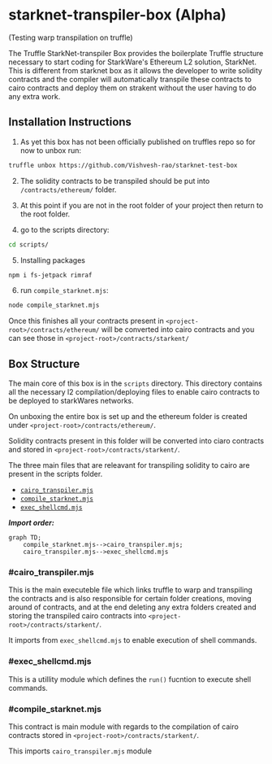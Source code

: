 # starknet-transpiler-box (Alpha)

(Testing warp transpilation on truffle)

The Truffle StarkNet-transpiler Box provides the boilerplate Truffle structure necessary to start coding for StarkWare's Ethereum L2 solution, StarkNet. This is different from starknet box as it allows the developer to write solidity contracts and the compiler will automatically transpile these contracts to cairo contracts and deploy them on strakent without the user having to do any extra work.

## Installation Instructions

1. As yet this box has not been officially published on truffles repo so for now to unbox run:

```bash
truffle unbox https://github.com/Vishvesh-rao/starknet-test-box
```
2. The solidity contracts to be transpiled should be put into `/contracts/ethereum/` folder.

3. At this point if you are not in the root folder of your project then return to the root folder.

4. go to the scripts directory:
```bash
cd scripts/ 
```
5. Installing packages
```bash
npm i fs-jetpack rimraf
```
6. run `compile_starknet.mjs`:
```bash
node compile_starknet.mjs
```

Once this finishes all your contracts present in `<project-root>/contracts/ethereum/` will be converted into cairo contracts and you can see those in `<project-root>/contracts/starkent/`

## Box Structure

The main core of this box is in the `scripts` directory. This directory contains all the necessary l2 compilation/deploying files to enable cairo contracts to be deployed to starkWares networks.

On unboxing the entire box is set up and the ethereum folder is created under `<project-root>/contracts/ethereum/`.

Solidity contracts present in this folder will be converted into ciaro contracts and stored in `<project-root>/contracts/starkent/`.

The three main files that are releavant for transpiling solidity to cairo are present in the scripts folder.
- [`cairo_transpiler.mjs`](https://github.com/Vishvesh-rao/starknet-test-box/blob/main/scripts/cairo_transpiler.mjs)
- [`compile_starknet.mjs`](https://github.com/Vishvesh-rao/starknet-test-box/blob/main/scripts/compile_starknet.mjs)
- [`exec_shellcmd.mjs`](https://github.com/Vishvesh-rao/starknet-test-box/blob/main/scripts/exec_shellcmd.mjs)

***Import order:***

```mermaid
graph TD;
    compile_starknet.mjs-->cairo_transpiler.mjs;
    cairo_transpiler.mjs-->exec_shellcmd.mjs
```

### #cairo_transpiler.mjs

This is the main executeble file which links truffle to warp and transpiling the contracts and is also responsible for certain folder creations, moving around of contracts, and at the end deleting any extra folders created and storing the transpiled cairo contracts into `<project-root>/contracts/starkent/`.

It imports from `exec_shellcmd.mjs` to enable execution of shell commands.

### #exec_shellcmd.mjs

This is a utillity module which defines the `run()` fucntion to execute shell commands.

### #compile_starknet.mjs

This contract is main module with regards to the compilation of cairo contracts stored in `<project-root>/contracts/starkent/`.

This imports `cairo_transpiler.mjs` module 

